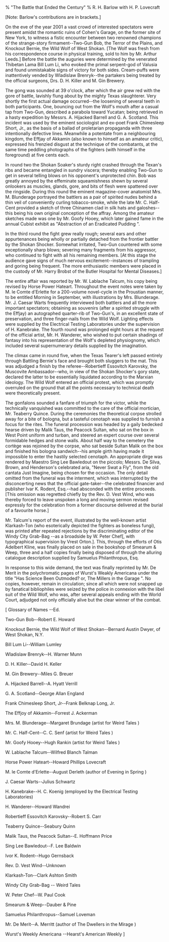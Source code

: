 % "The Battle that Ended the Century" 
% R. H. Barlow with H. P. Lovecraft

    

 

 [Note: Barlow's contributions are in brackets.]  

On the eve of the year 2001 a vast crowd of interested spectators were present amidst the romantic
ruins of Cohen's Garage, on the former site of New York, to witness a fistic encounter between
two renowned champions of the strange-story firmament--Two-Gun Bob, the Terror of the Plains,
and Knockout Bernie, the Wild Wolf of West Shokan. [The Wolf was fresh from his correspondence
course in physical training, sold to him by Mr. Arthur Leeds.] Before the battle the auguries were
determined by the venerated Thibetan Lama Bill Lum Li, who evoked the primal serpent-god of Valusia
and found unmistakable signs of victory for both sides. Cream-puffs were inattentively vended by
Wladislaw Brenryk--the partakers being treated by the official surgeons, Drs. D. H. Killer and
M. Gin Brewery. 

 The gong was sounded at 39 o'clock, after which the air grew red with the
gore of battle, lavishly flung about by the mighty Texas slaughterer. Very shortly the first actual
damage occurred--the loosening of several teeth in both participants. One, bouncing out from
the Wolf's mouth after a casual tap from Two-Gun, described a parabola toward Yucatan; being
retrieved in a hasty expedition by Messrs. A. Hijacked Barrell and G. A. Scotland. This incident
was used by the eminent sociologist and ex-poet Frank Chimesleep Short, Jr., as the basis of a
ballad of proletarian propaganda with three intentionally defective lines. Meanwhile a potentate
from a neighbouring kingdom, the Effjay of Akkamin (also known to himself as an amateur critic),
expressed his frenzied disgust at the technique of the combatants, at the same time peddling
photographs of the fighters (with himself in the foreground) at five cents each. 

 In round two the Shokan Soaker's sturdy right crashed through the
Texan's ribs and became entangled in sundry viscera; thereby enabling Two-Gun to get in
several telling blows on his opponent's unprotected chin. Bob was greatly annoyed by the
effeminate squeamishness shewn by several onlookers as muscles, glands, gore, and bits of flesh
were spattered over the ringside. During this round the eminent magazine-cover anatomist Mrs. M.
Blunderage portrayed the battlers as a pair of spirited nudes behind a thin veil of conveniently
curling tobacco-smoke, while the late Mr. C. Half-Cent provided a sketch of three Chinamen clad in
silk hats and galoshes--this being his own original conception of the affray. Among the amateur
sketches made was one by Mr. Goofy Hooey, which later gained fame in the annual Cubist exhibit as
 "Abstraction of an Eradicated Pudding ". 

 In the third round the fight grew really rough; several ears and other
appurtenances being wholly or partially detached from the frontier battler by the Shokan Shocker.
Somewhat irritated, Two-Gun countered with some exceptionally sharp blows; severing many fragments
from his aggressor, who continued to fight with all his remaining members. [At this stage the
audience gave signs of much nervous excitement--instances of trampling and goring being
frequent. The more enthusiastic members were placed in the custody of Mr. Harry Brobst of the
Butler Hospital for Mental Diseases.] 

 The entire affair was reported by Mr. W. Lablache Talcum, his copy being revised
by Horse Power Hateart. Throughout the event notes were taken by M. le Comte d'Erlette for a
200-volume novel-cycle in the Proustian manner, to be entitled  Morning in September,  with
illustrations by Mrs. Blunderage. Mr. J. Caesar Warts frequently interviewed both battlers and all
the more important spectators; obtaining as souvenirs (after a spirited struggle with the Effjay)
an autographed quarter-rib of Two-Gun's, in an excellent state of preservation, and three
finger-nails from the Wild Wolf. Lighting effects were supplied by the Electrical Testing
Laboratories under the supervision of H. Kanebrake. The fourth round was prolonged eight hours at
the request of the official artist, Mr. H. Wanderer, who wished to put certain shadings of fantasy
into his representation of the Wolf's depleted physiognomy, which included several
supernumerary details supplied by the imagination. 

 The climax came in round five, when the Texas Tearer's left passed entirely
through Battling Bernie's face and brought both sluggers to the mat. This was adjudged a
finish by the referee--Robertieff Essovitch Karovsky, the Muscovite Ambassador--who, in
view of the Shokan Shocker's gory state, declared the latter to be essentially liquidated
according to the Marxian ideology. The Wild Wolf entered an official protest, which was promptly
overruled on the ground that all the points necessary to technical death were theoretically
present. 

 The gonfalons sounded a fanfare of triumph for the victor, while the technically
vanquished was committed to the care of the official mortician, Mr. Teaberry Quince. During the
ceremonies the theoretical corpse strolled away for a bite of bologna, but a tasteful cenotaph was
supplied to furnish a focus for the rites. The funeral procession was headed by a gaily bedecked
hearse driven by Malik Taus, the Peacock Sultan, who sat on the box in West Point uniform and
turban, and steered an expert course over several formidable hedges and stone walls. About half way
to the cemetery the cortège was rejoined by the corpse, who sat beside Sultan Malik on the box and
finished his bologna sandwich--his ample girth having made it impossible to enter the hastily
selected cenotaph. An appropriate dirge was rendered by Maestro Sing Lee Bawledout on the piccolo;
Messrs. De Silva, Brown, and Henderson's celebrated aria, "Never Swat a Fly", from
the old cantata  Just Imagine,  being chosen for the occasion. The only detail omitted from
the funeral was the interment, which was interrupted by the disconcerting news that the official
gate-taker--the celebrated financier and publisher Ivar K. Rodent, Esq.--had absconded with
the entire proceeds. [This omission was regretted chiefly by the Rev. D. Vest Wind, who was thereby
forced to leave unspoken a long and moving sermon revised expressly for the celebration from a
former discourse delivered at the burial of a favourite horse.] 

 Mr. Talcum's report of the event, illustrated by the well-known artist
Klarkash-Ton (who esoterically depicted the fighters as boneless fungi), was printed after repeated
rejections by the discriminating editor of the  Windy City Grab-Bag --as a broadside by W.
Peter Chef[, with typographical supervision by Vrest Orton.]. This, through the efforts of Otis
Adelbert Kline, was finally placed on sale in the bookshop of Smearum & Weep, three and a half
copies finally being disposed of through the alluring catalogue description supplied by Samuelus
Philanthropus, Esq. 

 In response to this wide demand, the text was finally reprinted by Mr. De Merit in
the polychromatic pages of Wurst's  Weakly Americana  under the title "Has Science
Been Outmoded? or, The Millers in the Garage ". No copies, however, remain in circulation;
since all which were not snapped up by fanatical bibliophiles were seized by the police in
connexion with the libel suit of the Wild Wolf, who was, after several appeals ending with the
World Court, adjudged not only officially alive but the clear winner of the combat. 

  [ Glossary of Names --Ed.  

Two-Gun Bob--Robert E. Howard 

Knockout Bernie, the Wild Wolf of West Shokan--Bernard Austin Dwyer, of West Shokan, N.Y. 

Bill Lum Li--William Lumley 

Wladislaw Brenryk--H. Warner Munn 

D. H. Killer--David H. Keller 

M. Gin Brewery--Miles G. Breuer 

A. Hijacked Barrell--A. Hyatt Verrill 

G. A. Scotland--George Allan England 

Frank Chimesleep Short, Jr--Frank Belknap Long, Jr. 

The Effjoy of Akkamin--Forrest J. Ackerman 

Mrs. M. Blunderage--Margaret Brundage (artist for  Weird Tales ) 

Mr. C. Half-Cent--C. C. Senf (artist  for Weird Tales ) 

Mr. Goofy Hooey--Hugh Rankin (artist for  Weird Tales ) 

W. Lablache Talcum--Wilfred Blanch Talman 

Horse Power Hateart--Howard Phillips Lovecraft 

M. le Comte d'Erlette--August Derleth (author of  Evening in Spring ) 

J. Caesar Warts--Julius Schwartz 

H. Kanebrake--H. C. Koenig (employed by the Electrical Testing Laboratories) 

H. Wanderer--Howard Wandrei 

Robertieff Essovitch Karovsky--Robert S. Carr 

Teaberry Quince--Seabury Quinn 

Malik Taus, the Peacock Sultan--E. Hoffmann Price 

Sing Lee Bawledout--F. Lee Baldwin 

Ivor K. Rodent--Hugo Gernsback 

Rev. D. Vest Wind--Unknown 

Klarkash-Ton--Clark Ashton Smith 

 Windy City Grab-Bag -- Weird Tales  

W. Peter Chef--W. Paul Cook 

Smearum & Weep--Dauber & Pine 

Samuelus Philanthropus--Samuel Loveman 

Mr. De Merit--A. Merritt (author of  The Dwellers in the Mirage ) 

Wurst's  Weekly Americana --Hearst's  American Weekly ] 
